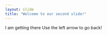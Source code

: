 ```yaml
---
layout: slide
title: "Welcome to our second slide!"
---
```

I am getting there
Use the left arrow to go back!
